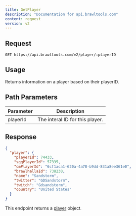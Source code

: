 ```yaml
---
title: GetPlayer
description: "Documentation for api.brawltools.com"
content: request
version: v2
---
```


## Request

```
GET https://api.brawltools.com/v2/player/:playerID
```

## Usage

Returns information on a player based on their playerID.

## Path Parameters

| Parameter | Description                     |
| --------- | ------------------------------- |
| playerId  | The interal ID for this player. |

## Response

```json
{
  "player": {
    "playerId": 74433,
    "sggPlayerId": 57335,
    "cmPlayerId": "6cf1aca1-620a-4a78-b9dd-831a8ee361e0",
    "brawlhallaId": 738230,
    "name": "Sandstorm",
    "twitter": "GDSandstorm",
    "twitch": "Gdsandstorm",
    "country": "United States"
  }
}
```

This endpoint returns a [player](../../../datatypes/v2/player.md) object.
